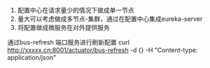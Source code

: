 1. 配置中心在请求量少的情况下做成单一节点
2. 量大可以考虑做成多节点-集群，通过在配置中心集成eureka-server
3. 将配置做成微服务在对外提供服务

通过bus-refresh 端口服务进行刷新配置
curl http://xxxxx.cn:8001/actuator/bus-refresh -d {} -H "Content-type: application/json"